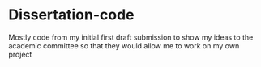 # Dissertation-code

Mostly code from my initial first draft submission to show my ideas to the academic committee so that they would allow me to work on my own project

